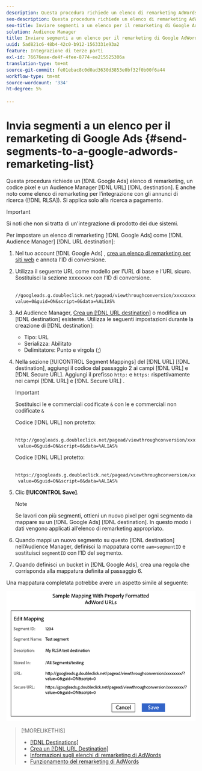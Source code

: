 ```yaml
---
description: Questa procedura richiede un elenco di remarketing AdWords, un codice pixel e una destinazione URL di Audience Manager. È anche noto come elenco di remarketing per l’integrazione degli annunci di ricerca (RLSA). Si applica solo alla ricerca a pagamento.
seo-description: Questa procedura richiede un elenco di remarketing AdWords, un codice pixel e una destinazione URL di Audience Manager. È anche noto come elenco di remarketing per l’integrazione degli annunci di ricerca (RLSA). Si applica solo alla ricerca a pagamento.
seo-title: Inviare segmenti a un elenco per il remarketing di Google AdWords
solution: Audience Manager
title: Inviare segmenti a un elenco per il remarketing di Google AdWords
uuid: 5ad821c6-48b4-42c0-b912-1563331e93a2
feature: Integrazione di terze parti
exl-id: 76676eae-de4f-4fee-8774-ee215525306a
translation-type: tm+mt
source-git-commit: fe01ebac8c0d0ad3630d3853e0bf32f0b00f6a44
workflow-type: tm+mt
source-wordcount: '334'
ht-degree: 5%

---
```


# Invia segmenti a un elenco per il remarketing di Google Ads {#send-segments-to-a-google-adwords-remarketing-list}

Questa procedura richiede un [!DNL Google Ads] elenco di remarketing, un codice pixel e un Audience Manager [!DNL URL] [!DNL destination]. È anche noto come elenco di remarketing per l’integrazione con gli annunci di ricerca ([!DNL RLSA]). Si applica solo alla ricerca a pagamento.

>[!IMPORTANT]
>Si noti che non si tratta di un&#39;integrazione di prodotto dei due sistemi.

Per impostare un elenco di remarketing [!DNL Google Ads] come [!DNL Audience Manager] [!DNL URL destination]:

1. Nel tuo account [!DNL Google Ads] , [crea un elenco di remarketing per siti web](https://support.google.com/adwords/answer/2454064?hl=en) e annota l’ID di conversione.
1. Utilizza il seguente URL come modello per l’URL di base e l’URL sicuro. Sostituisci la sezione xxxxxxxx con l’ID di conversione.

   ```
    //googleads.g.doubleclick.net/pagead/viewthroughconversion/xxxxxxxx/?value=0&guid=ON&script=0&data=%ALIAS%
   ```

1. Ad Audience Manager, [Crea un [!DNL URL destination]](../../features/destinations/create-url-destination.md) o modifica un [!DNL destination] esistente. Utilizza le seguenti impostazioni durante la creazione di [!DNL destination]:
   * Tipo: URL
   * Serializza: Abilitato
   * Delimitatore: Punto e virgola (;)

1. Nella sezione [!UICONTROL Segment Mappings] del [!DNL URL] [!DNL destination], aggiungi il codice dal passaggio 2 ai campi [!DNL URL] e [!DNL Secure URL]. Aggiungi il prefisso `http:` e `https:` rispettivamente nei campi [!DNL URL] e [!DNL Secure URL] .

   >[!IMPORTANT]
   >
   >Sostituisci le e commerciali codificate `&` con le e commerciali non codificate `&`

   Codice [!DNL URL] non protetto:

   ```
    http://googleads.g.doubleclick.net/pagead/viewthroughconversion/xxxxxxxx/?
    value=0&guid=ON&script=0&data=%ALIAS%
   ```

   Codice [!DNL URL] protetto:

   ```
    https://googleads.g.doubleclick.net/pagead/viewthroughconversion/xxxxxxxx/?
    value=0&guid=ON&script=0&data=%ALIAS%
   ```

1. Clic **[!UICONTROL Save]**.

   >[!NOTE]
   >
   >Se lavori con più segmenti, ottieni un nuovo pixel per ogni segmento da mappare su un [!DNL Google Ads] [!DNL destination]. In questo modo i dati vengono applicati all’elenco di remarketing appropriato.

1. Quando mappi un nuovo segmento su questo [!DNL destination] nell’Audience Manager, definisci la mappatura come `aam=segmentID` e sostituisci `segmentID` con l’ID del segmento.
1. Quando definisci un bucket in [!DNL Google Ads], crea una regola che corrisponda alla mappatura definita al passaggio 6.

Una mappatura completata potrebbe avere un aspetto simile al seguente:

![](../assets/rlsa_mapping.png)

>[!MORELIKETHIS]
>
>* [[!DNL Destinations]](../../features/destinations/destinations.md)
>* [Crea un [!DNL URL Destination]](../../features/destinations/create-url-destination.md)
>* [Informazioni sugli elenchi di remarketing di AdWords](https://support.google.com/adwords/answer/2472738)
>* [Funzionamento del remarketing di AdWords](https://support.google.com/adwords/answer/2454000)

